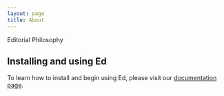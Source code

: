 ```yaml
---
layout: page
title: About
---
```


Editorial Philosophy 



## Installing and using Ed

To learn how to install and begin using Ed, please visit our
[documentation page](http://minicomp.github.io/ed/documentation).
